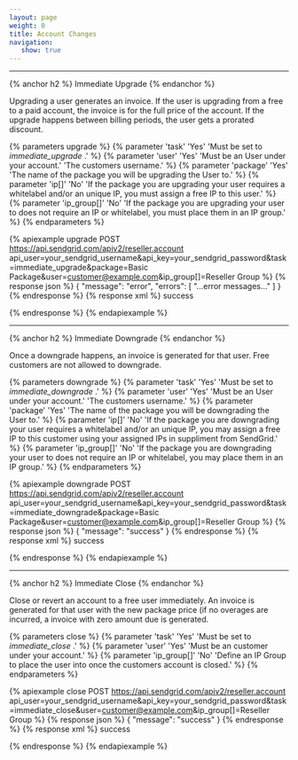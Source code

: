 ```yaml
---
layout: page
weight: 0
title: Account Changes
navigation:
   show: true
---
```


* * * * *

{% anchor h2 %}
Immediate Upgrade
{% endanchor %}

Upgrading a user generates an invoice. If the user is upgrading from a free to a paid account, the invoice is for the full price of the account. If the upgrade happens between billing periods, the user gets a prorated discount. 

{% parameters upgrade %}
 {% parameter 'task' 'Yes' 'Must be set to <em>immediate_upgrade</em> .' %}
 {% parameter 'user' 'Yes' 'Must be an User under your account.' 'The customers username.' %}
 {% parameter 'package' 'Yes' 'The name of the package you will be upgrading the User to.' %}
 {% parameter 'ip[]' 'No' 'If the package you are upgrading your user requires a whitelabel and/or an unique IP, you must assign a free IP to this user.' %}
 {% parameter 'ip_group[]' 'No' 'If the package you are upgrading your user to does not require an IP or whitelabel, you must place them in an IP group.' %}
{% endparameters %}


{% apiexample upgrade POST https://api.sendgrid.com/apiv2/reseller.account api_user=your_sendgrid_username&api_key=your_sendgrid_password&task=immediate_upgrade&package=Basic Package&user=customer@example.com&ip_group[]=Reseller Group %}
  {% response json %}
{
  "message": "error",
  "errors": [
    "...error messages..."
  ]
}
  {% endresponse %}
  {% response xml %}
<result>
   <message>success</message>
</result>

  {% endresponse %}
{% endapiexample %}

* * * * *

{% anchor h2 %}
Immediate Downgrade
{% endanchor %}

Once a downgrade happens, an invoice is generated for that user. Free customers are not allowed to downgrade.


{% parameters downgrade %}
 {% parameter 'task' 'Yes' 'Must be set to <em>immediate_downgrade</em> .' %}
 {% parameter 'user' 'Yes' 'Must be an User under your account.' 'The customers username.' %}
 {% parameter 'package' 'Yes' 'The name of the package you will be downgrading the User to.' %}
 {% parameter 'ip[]' 'No' 'If the package you are downgrading your user requires a whitelabel and/or an unique IP, you may assign a free IP to this customer using your assigned IPs in suppliment from SendGrid.' %}
 {% parameter 'ip_group[]' 'No' 'If the package you are downgrading your user to does not require an IP or whitelabel, you may place them in an IP group.' %}
{% endparameters %}


{% apiexample downgrade POST https://api.sendgrid.com/apiv2/reseller.account api_user=your_sendgrid_username&api_key=your_sendgrid_password&task=immediate_downgrade&package=Basic Package&user=customer@example.com&ip_group[]=Reseller Group %}
  {% response json %}
{
  "message": "success"
}
  {% endresponse %}
  {% response xml %}
<result>
   <message>success</message>
</result>

  {% endresponse %}
{% endapiexample %}

* * * * *

{% anchor h2 %}
Immediate Close
{% endanchor %}

Close or revert an account to a free user immediately. An invoice is generated for that user with the new package price (if no overages are incurred, a invoice with zero amount due is generated.


{% parameters close %}
 {% parameter 'task' 'Yes' 'Must be set to <em>immediate_close</em> .' %}
 {% parameter 'user' 'Yes' 'Must be an customer under your account.' %}
 {% parameter 'ip_group[]' 'No' 'Define an IP Group to place the user into once the customers account is closed.' %}
{% endparameters %}


{% apiexample close POST https://api.sendgrid.com/apiv2/reseller.account api_user=your_sendgrid_username&api_key=your_sendgrid_password&task=immediate_close&user=customer@example.com&ip_group[]=Reseller Group %}
  {% response json %}
{
  "message": "success"
}
  {% endresponse %}
  {% response xml %}
<result>
   <message>success</message>
</result>

  {% endresponse %}
{% endapiexample %}
